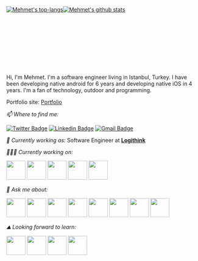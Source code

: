 <div style="display: flex;">
    <a href="https://github-readme-stats.vercel.app/api/top-langs/?username=ozzmhmt&line_height=30&theme=cobalt">
        <img src="https://github-readme-stats.vercel.app/api/top-langs/?username=ozzmhmt&line_height=30&theme=cobalt"
            alt="Mehmet's top-langs" />
    </a>
    <a href="https://github-readme-stats.vercel.app/api?username=ozzmhmt&show_icons=true&line_height=30&theme=cobalt"
        style="margin-right:auto; margin-top:auto;">
        <img src="https://github-readme-stats.vercel.app/api?username=ozzmhmt&show_icons=true&line_height=30&theme=cobalt"
            alt="Mehmet's github stats" />
    </a>
</div>


<div style="margin-top:10rem;">
    Hi, I'm Mehmet. I'm a software engineer living in Istanbul, Turkey. I have been developing native android for 6
    years and developing native iOS in 4 years. I'm a fan of technology, outdoor and programming.
</div>

Portfolio site: [Portfolio](https://ozzmhmt.github.io/)


*📫 Where to find me:*

[![Twitter
Badge](https://img.shields.io/badge/-@ozzmhmt-1ca0f1?style=flat-square&labelColor=1ca0f1&logo=twitter&logoColor=white&link=https://twitter.com/ozzmhmt)](https://twitter.com/ozzmhmt)
[![Linkedin
Badge](https://img.shields.io/badge/-ozzmehmet-blue?style=flat-square&logo=Linkedin&logoColor=white&link=https://www.linkedin.com/in/ozzmehmet/)](https://www.linkedin.com/in/ozzmehmet/)
[![Gmail
Badge](https://img.shields.io/badge/-ozzmehmet92@gmail.com-c14438?style=flat-square&logo=Gmail&logoColor=white&link=mailto:isen.ozzmehmet92@gmail.com)](mailto:ozzmehmet92@gmail.com)


*💼 Currently working as:* Software Engineer at <a href="https://logithink.com.tr/"
    target="_blank"><b>Logithink</b></a>

*👨🏻‍💻 Currently working on:*

<code><a href="https://www.apple.com/swift/" target="_blank"><img height="50"
            src="https://www.vectorlogo.zone/logos/swift/swift-ar21.svg"></a></code>
<code><a href="https://www.apple.com/" target="_blank"><img height="50"
            src="https://www.vectorlogo.zone/logos/apple_xcode/apple_xcode-ar21.svg"></a></code>
<code><a href="https://www.android.com/" target="_blank"><img height="50"
            src="https://www.vectorlogo.zone/logos/android/android-ar21.svg"></a></code>
<code><a href="https://firebase.google.com/" target="_blank"><img height="50"
            src="https://www.vectorlogo.zone/logos/firebase/firebase-ar21.svg"></a></code>
<code><a href="https://www.java.com/" target="_blank"><img height="50"
            src="https://www.vectorlogo.zone/logos/java/java-ar21.svg"></a></code>

*💬 Ask me about:*


<code><a href="https://www.apple.com/swift/" target="_blank"><img height="50"
            src="https://www.vectorlogo.zone/logos/swift/swift-ar21.svg"></a></code>
<code><a href="https://www.apple.com/" target="_blank"><img height="50"
            src="https://www.vectorlogo.zone/logos/apple_xcode/apple_xcode-ar21.svg"></a></code>
<code><a href="https://www.android.com/" target="_blank"><img height="50"
            src="https://www.vectorlogo.zone/logos/android/android-ar21.svg"></a></code>
<code><a href="https://firebase.google.com/" target="_blank"><img height="50"
            src="https://www.vectorlogo.zone/logos/firebase/firebase-ar21.svg"></a></code>
<code><a href="https://www.java.com/" target="_blank"><img height="50"
            src="https://www.vectorlogo.zone/logos/java/java-ar21.svg"></a></code>
<code><a href="https://www.linux.org/" target="_blank"><img height="50"
            src="https://www.vectorlogo.zone/logos/linux/linux-ar21.svg"></a></code>
<code><a href="https://www.python.org/" target="_blank"><img height="50"
            src="https://www.vectorlogo.zone/logos/python/python-ar21.svg"></a></code>
<code><a href="https://git-scm.com//" target="_blank"><img height="50"
            src="https://www.vectorlogo.zone/logos/git-scm/git-scm-ar21.svg"></a></code>



*⛰ Looking forward to learn:*

<code><a href="https://flutter.dev/" target="_blank"><img height="50"
            src="https://www.vectorlogo.zone/logos/flutterio/flutterio-ar21.svg"></a></code>
<code><a href="https://nodejs.org/" target="_blank"><img height="50"
            src="https://www.vectorlogo.zone/logos/nodejs/nodejs-ar21.svg"></a></code>
<code><a href="https://www.mongodb.com/" target="_blank"><img height="50"
            src="https://www.vectorlogo.zone/logos/mongodb/mongodb-ar21.svg"></a></code>
<code><a href="https://www.json.org/" target="_blank"><img height="50"
            src="https://www.vectorlogo.zone/logos/json/json-ar21.svg"></a></code>


<!--
*ozzmhmt/ozzmhmt* is a ✨ special ✨ repository because its `README.md` (this file) appears on your GitHub profile.

Here are some ideas to get you started:

- 🔭 I’m currently working on ...
- 🌱 I’m currently learning ...
- 👯 I’m looking to collaborate on ...
- 🤔 I’m looking for help with ...
- 💬 Ask me about ...
- 📫 How to reach me: ...
- 😄 Pronouns: ...
- ⚡ Fun fact: ...
-->
